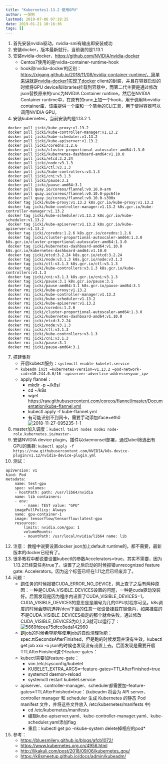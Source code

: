 ```yaml
---
title: "Kubernetes1.13.2 使用GPU"
author: 一张狗
lastmod: 2019-07-06 07:19:25
date: 2019-01-21 10:16:36
tags: []
---
```



1. 首先安装nvidia驱动，nvidia-smi有输出即安装成功
2. 安装docker，版本最新就行，当前装的是1.13.1
3. 安装nvidia-docker，https://github.com/NVIDIA/nvidia-docker 
    - Centos7使用的是nvidia-container-runtime-hook
    - hook和nvidia-docker的区别：https://xigang.github.io/2018/11/08/nvidia-container-runtime/，简单来讲就是nvidia-docker1实现了docker client的封装，并且在容器启动的时候将GPU device和libraries挂载到容器中，而第二代主要是通过修改json替换原来的runc为NVIDIA Container runtime，然后在NVIDIA Container runtime中，在原有的runc上加一个hook，用于调用libnvidia-container库，该库提供一个库和一个简单的CLI工具，用于使得容器可以调用NVIDIA GPU。
6. 安装kubernetes，当前安装的是1.13.2 1. 
```
 docker pull jicki/kube-proxy:v1.13.2  
 docker pull jicki/kube-controller-manager:v1.13.2  
 docker pull jicki/kube-scheduler:v1.13.2  
 docker pull jicki/kube-apiserver:v1.13.2  
 docker pull jicki/coredns:1.2.6  
 docker pull jicki/cluster-proportional-autoscaler-amd64:1.3.0  
 docker pull jicki/kubernetes-dashboard-amd64:v1.10.0  
 docker pull jicki/etcd:3.2.24  
 docker pull jicki/node:v3.1.3  
 docker pull jicki/ctl:v3.1.3  
 docker pull jicki/kube-controllers:v3.1.3  
 docker pull jicki/cni:v3.1.3  
 docker pull jicki/pause:3.1  
 docker pull jicki/pause-amd64:3.1  
 docker pull quay.io/coreos/flannel:v0.10.0-arm  
 docker pull quay.io/coreos/flannel:v0.10.0-ppc64le  
 docker pull quay.io/coreos/flannel:v0.10.0-s390x
 docker tag jicki/kube-proxy:v1.13.2 k8s.gcr.io/kube-proxy:v1.13.2  
 docker tag jicki/kube-controller-manager:v1.13.2 k8s.gcr.io/kube-controller-manager:v1.13.2  
 docker tag jicki/kube-scheduler:v1.13.2 k8s.gcr.io/kube-scheduler:v1.13.2  
 docker tag jicki/kube-apiserver:v1.13.2 k8s.gcr.io/kube-apiserver:v1.13.2  
 docker tag jicki/coredns:1.2.6 k8s.gcr.io/coredns:1.2.6  
 docker tag jicki/cluster-proportional-autoscaler-amd64:1.3.0 k8s.gcr.io/cluster-proportional-autoscaler-amd64:1.3.0  
 docker tag jicki/kubernetes-dashboard-amd64:v1.10.0 k8s.gcr.io/kubernetes-dashboard-amd64:v1.10.0  
 docker tag jicki/etcd:3.2.24 k8s.gcr.io/etcd:3.2.24  
 docker tag jicki/node:v3.1.3 k8s.gcr.io/node:v3.1.3  
 docker tag jicki/ctl:v3.1.3 k8s.gcr.io/ctl:v3.1.3  
 docker tag jicki/kube-controllers:v3.1.3 k8s.gcr.io/kube-controllers:v3.1.3  
 docker tag jicki/cni:v3.1.3 k8s.gcr.io/cni:v3.1.3  
 docker tag jicki/pause:3.1 k8s.gcr.io/pause:3.1  
 docker tag jicki/pause-amd64:3.1 k8s.gcr.io/pause-amd64:3.1
 docker rmi jicki/kube-proxy:v1.13.2  
 docker rmi jicki/kube-controller-manager:v1.13.2  
 docker rmi jicki/kube-scheduler:v1.13.2  
 docker rmi jicki/kube-apiserver:v1.13.2  
 docker rmi jicki/coredns:1.2.6  
 docker rmi jicki/cluster-proportional-autoscaler-amd64:1.3.0  
 docker rmi jicki/kubernetes-dashboard-amd64:v1.10.0  
 docker rmi jicki/etcd:3.2.24  
 docker rmi jicki/node:v3.1.3  
 docker rmi jicki/ctl:v3.1.3  
 docker rmi jicki/kube-controllers:v3.1.3  
 docker rmi jicki/cni:v3.1.3  
 docker rmi jicki/pause:3.1  
 docker rmi jicki/pause-amd64:3.1
```
7. 搭建集群 
    - 开启kubectl服务：`systemctl enable kubelet.service`
    - `kubeadm init –kubernetes-version=v1.13.2 –pod-network-cidr=10.244.0.0/16 –apiserver-advertise-address=<your_ip>`
    - apply flannel： 
        - mkdir -p ~/k8s/  
        - cd ~/k8s  
        - wget https://raw.githubusercontent.com/coreos/flannel/master/Documentation/kube-flannel.yml  
        - kubectl apply -f kube-flannel.yml
        - 有可能识别不到网卡，需要手动添加iface=eth0![2018-11-27-095235-1-1](http://yizhanggou.top/imgs/2019/07/2018-11-27-095235-1-1.png)
8. master加入调度：`kubectl taint nodes node1 node-role.kubernetes.io/master-`
9. 安装NVIDIA device plugin，插件以daemonset部署，通过label筛选出有GPU的集群: `kubectl apply -f https://raw.githubusercontent.com/NVIDIA/k8s-device-plugin/v1.12/nvidia-device-plugin.yml`
10. 测试：
```
apiVersion: v1 
kind: Pod 
metadata: 
    name: test-gpu 
    spec: volumes: 
    - hostPath: path: /usr/lib64/nvidia 
    name: lib containers: 
    - env: 
        - name: TEST value: "GPU" 
    imagePullPolicy: Always 
    name: gpu-container-1 
    image: tensorflow/tensorflow:latest-gpu 
    resources: 
        limits: nvidia.com/gpu: 1 
        volumeMounts: 
        - mountPath: /usr/local/nvidia/lib64 name: lib
```
12. 注意： 教程中说要设置docker json加上default runtime的，都不需要，最新版本的docker已经有了。
13. 很多教程中都说要设置kubectl的参数Accelerators=true。其实不需要，因为1.13.2已经莫任务true了。设置了之后启动的时候报错unrecognized feature gate: Accelerators。因为这个标签已经在1.11之后已经废弃了。
14. 问题：
    - 跑任务的时候报错CUDA_ERROR_NO_DEVICE，网上查了之后有两种原因：一种是CUDA_VISIBLE_DEVICES设置的问题，一种是cuda驱动没装好。后面发现是因为程序内设置了CUDA_VISIBLE_DEVICES=1，CUDA_VISIBLE_DEVICES的意思是是编号为几的GPU对程序可见。k8s调度的时候会随机选择/dev/下面的任意一张设备挂载在镜像内，如果挂载的不是CUDA_VISIBLE_DEVICES指定的那个就会失败。通过修改CUDA_VISIBLE_DEVICES为0,1,2,3就可以运行了：![5669fdcee75dfcc8eda142960](http://yizhanggou.top/imgs/2019/07/5669fdcee75dfcc8eda142960.png)
    - 跑job的时候希望能够使用job的自动清理功能：spec.ttlSecondsAfterFinished，但是跑的时候发现并没有生效，kubectl get job xxx -o json的时候也发现没有设置上去。后面发现是需要开启TTLAfterFinished这个feature-gates： 
    - kubectl需要加feature-gate：
        - vim /etc/sysconfig/kubelet
        - KUBELET_EXTRA_ARGS=–feature-gates=TTLAfterFinished=true
        - systemctl daemon-reload
        - systemctl restart kubelet.service
    - apiserver、controller-manager、scheduler都需要加–feature-gates=TTLAfterFinished=true：(kubeadm 将会为 API server、controller manager 和 scheduler 生成 Kubernetes 的静态 Pod manifest 文件，并将这些文件放入 /etc/kubernetes/manifests 中)
        - cd /etc/kubernetes/manifests
        - 编辑kube-apiserver.yaml、kube-controller-manager.yaml、kube-scheduler.yaml添加flag
        - 重启：kubectl get po -nkube-system delete掉相应的pod*</div>
15. 参考：
     - https://bluesmilery.github.io/blogs/afcb1072/
     - https://www.kubernetes.org.cn/4956.html
     - http://likakuli.com/post/2018/09/06/kubernetes_gpu/
     - https://k8smeetup.github.io/docs/admin/kubeadm/


